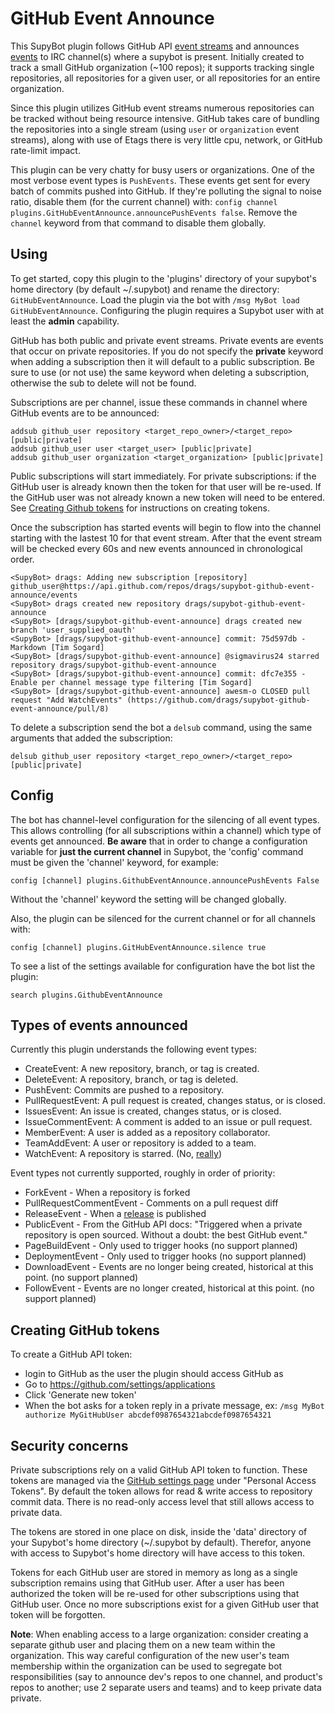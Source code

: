 # GitHub Event Announce

This SupyBot plugin follows GitHub API [event streams](https://developer.github.com/v3/activity/events/) and announces [events](https://developer.github.com/v3/activity/events/types/) to IRC channel(s) where a supybot is present. Initially created to track a small GitHub organization (~100 repos); it supports tracking single repositories, all repositories for a given user, or all repositories for an entire organization.

Since this plugin utilizes GitHub event streams numerous repositories can be tracked without being resource intensive. GitHub takes care of bundling the repositories into a single stream (using `user` or `organization` event streams), along with use of Etags there is very little cpu, network, or GitHub rate-limit impact.

This plugin can be very chatty for busy users or organizations. One of the most verbose event types is `PushEvents`. These events get sent for every batch of commits pushed into GitHub. If they're polluting the signal to noise ratio, disable them (for the current channel) with: `config channel plugins.GitHubEventAnnounce.announcePushEvents false`. Remove the `channel` keyword from that command to disable them globally.

## Using

To get started, copy this plugin to the 'plugins' directory of your supybot's home directory (by default ~/.supybot) and rename the directory: `GitHubEventAnnounce`. Load the plugin via the bot with `/msg MyBot load GitHubEventAnnounce`. Configuring the plugin requires a Supybot user with at least the **admin** capability.

GitHub has both public and private event streams. Private events are events that occur on private repositories. If you do not specify the **private** keyword when adding a subscription then it will default to a public subscription. Be sure to use (or not use) the same keyword when deleting a subscription, otherwise the sub to delete will not be found.

Subscriptions are per channel, issue these commands in channel where GitHub events are to be announced:

	addsub github_user repository <target_repo_owner>/<target_repo> [public|private]
	addsub github_user user <target_user> [public|private]
	addsub github_user organization <target_organization> [public|private]

Public subscriptions will start immediately. For private subscriptions: if the GitHub user is already known then the token for that user will be re-used. If the GitHub user was not already known a new token will need to be entered. See [Creating Github tokens](#creating-github-tokens) for instructions on creating tokens.

Once the subscription has started events will begin to flow into the channel starting with the lastest 10 for that event stream. After that the event stream will be checked every 60s and new events announced in chronological order.

	<SupyBot> drags: Adding new subscription [repository] github_user@https://api.github.com/repos/drags/supybot-github-event-announce/events
	<SupyBot> drags created new repository drags/supybot-github-event-announce
	<SupyBot> [drags/supybot-github-event-announce] drags created new branch 'user_supplied_oauth'
	<SupyBot> [drags/supybot-github-event-announce] commit: 75d597db - Markdown [Tim Sogard]
	<SupyBot> [drags/supybot-github-event-announce] @sigmavirus24 starred repository drags/supybot-github-event-announce
	<SupyBot> [drags/supybot-github-event-announce] commit: dfc7e355 - Enable per channel message type filtering [Tim Sogard]
	<SupyBot> [drags/supybot-github-event-announce] awesm-o CLOSED pull request "Add WatchEvents" (https://github.com/drags/supybot-github-event-announce/pull/8)

To delete a subscription send the bot a `delsub` command, using the same arguments that added the subscription:

	delsub github_user repository <target_repo_owner>/<target_repo> [public|private]

## Config

The bot has channel-level configuration for the silencing of all event types. This allows controlling (for all subscriptions within a channel) which type of events get announced. **Be aware** that in order to change a configuration variable for **just the current channel** in Supybot, the 'config' command must be given the 'channel' keyword, for example:

	config [channel] plugins.GithubEventAnnounce.announcePushEvents False

Without the 'channel' keyword the setting will be changed globally.

Also, the plugin can be silenced for the current channel or for all channels with:

	config [channel] plugins.GitHubEventAnnounce.silence true

To see a list of the settings available for configuration have the bot list the plugin:

    search plugins.GithubEventAnnounce

## Types of events announced

Currently this plugin understands the following event types:

- CreateEvent: A new repository, branch, or tag is created.
- DeleteEvent: A repository, branch, or tag is deleted.
- PushEvent: Commits are pushed to a repository.
- PullRequestEvent: A pull request is created, changes status, or is closed.
- IssuesEvent: An issue is created, changes status, or is closed.
- IssueCommentEvent: A comment is added to an issue or pull request.
- MemberEvent: A user is added as a repository collaborator.
- TeamAddEvent: A user or repository is added to a team.
- WatchEvent: A repository is starred. (No, [really](https://developer.github.com/changes/2012-9-5-watcher-api/))

Event types not currently supported, roughly in order of priority:

- ForkEvent - When a repository is forked
- PullRequestCommentEvent - Comments on a pull request diff
- ReleaseEvent - When a [release](https://developer.github.com/v3/repos/releases/) is published
- PublicEvent - From the GitHub API docs: "Triggered when a private repository is open sourced. Without a doubt: the best GitHub event."
- PageBuildEvent - Only used to trigger hooks (no support planned)
- DeploymentEvent - Only used to trigger hooks (no support planned)
- DownloadEvent - Events are no longer being created, historical at this point. (no support planned)
- FollowEvent - Events are no longer created, historical at this point. (no support planned)

## Creating GitHub tokens

To create a GitHub API token:

- login to GitHub as the user the plugin should access GitHub as
- Go to https://github.com/settings/applications
- Click 'Generate new token'
- When the bot asks for a token reply in a private message, ex: `/msg MyBot authorize MyGitHubUser abcdef0987654321abcdef0987654321`

## Security concerns

Private subscriptions rely on a valid GitHub API token to function. These tokens are managed via the [GitHub settings page](https://github.com/settings/applications) under "Personal Access Tokens". By default the token allows for read & write access to repository commit data. There is no read-only access level that still allows access to private data.

The tokens are stored in one place on disk, inside the 'data' directory of your Supybot's home directory (~/.supybot by default). Therefor, anyone with access to Supybot's home directory will have access to this token.

Tokens for each GitHub user are stored in memory as long as a single subscription remains using that GitHub user. After a user has been authorized the token will be re-used for other subscriptions using that GitHub user. Once no more subscriptions exist for a given GitHub user that token will be forgotten.

**Note**: When enabling access to a large organization: consider creating a separate github user and placing them on a new team within the organization. This way careful configuration of the new user's team membership within the organization can be used to segregate bot responsibilities (say to announce dev's repos to one channel, and product's repos to another; use 2 separate users and teams) and to keep private data private.
